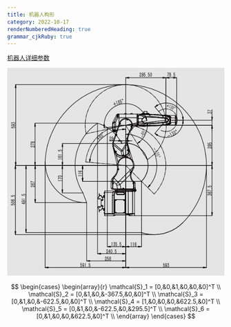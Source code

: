 ```yaml
---
title: 机器人构形
category: 2022-10-17
renderNumberedHeading: true
grammar_cjkRuby: true
---
```



[机器人详细参数]((https://www.efort.com.cn/web/upload/2022/04/20/16504191658016cu573.pdf))

![机器人包络图](./images/1665995736356.png)

$$
\begin{cases}
\begin{array}{r}
\mathcal{S}_1 = [0,&0,&1,&0,&0,&0]^T \\
\mathcal{S}_2 = [0,&1,&0,&-367.5,&0,&0]^T \\
\mathcal{S}_3 = [0,&1,&0,&-622.5,&0,&0]^T \\
\mathcal{S}_4 = [1,&0,&0,&0,&622.5,&0]^T \\
\mathcal{S}_5 = [0,&1,&0,&-622.5,&0,&295.5]^T \\
\mathcal{S}_6 = [0,&1,&0,&0,&622.5,&0]^T \\
\end{array}
\end{cases}
$$